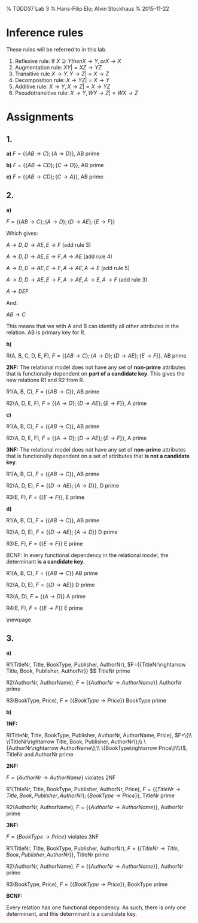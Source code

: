 % TDDD37 Lab 3
% Hans-Filip Elo; Alvin Stockhaus
% 2015-11-22

# Inference rules

These rules will be referred to in this lab.

1. Reflexive rule: If $X \supseteq Y then X \rightarrow  Y, or X \rightarrow  X$
2. Augmentation rule: $XY |= XZ \rightarrow  YZ$
3. Transitive rule $X \rightarrow   Y, Y \rightarrow  Z |= X \rightarrow  Z$
4. Decomposition rule: $X \rightarrow  YZ |= X \rightarrow  Y$
5. Additive rule: $X \rightarrow  Y, X \rightarrow  Z |= X \rightarrow  YZ$
6. Pseudotransitive rule: $X \rightarrow  Y, WY \rightarrow  Z |= WX \rightarrow  Z$

# Assignments

## 1.

**a)** $F=\{\{AB\rightarrow C\}; \{A\rightarrow D\}\}$, AB prime

**b)** $F=\{\{AB\rightarrow CD\}; \{C\rightarrow D\}\}$, AB prime

**c)** $F=\{\{AB\rightarrow CD\}; \{C\rightarrow A\}\}$, AB prime 

## 2.

**a)**

$F=\{\{AB\rightarrow C\}; \{A\rightarrow D\}; \{D\rightarrow AE\}; \{E\rightarrow F\}\}$

Which gives:

$A\rightarrow D, D\rightarrow AE, E\rightarrow F$ (add rule 3)

$A\rightarrow D, D\rightarrow AE, E\rightarrow F, A\rightarrow AE$ (add rule 4)

$A\rightarrow D, D\rightarrow AE, E\rightarrow F, A\rightarrow AE, A\rightarrow E$ (add rule 5)

$A\rightarrow D, D\rightarrow AE, E\rightarrow F, A\rightarrow AE, A\rightarrow E, A\rightarrow F$ (add rule 3)

$A\rightarrow DEF$

And:

$AB\rightarrow C$

This means that we with A and B can identify all other attributes in the relation. AB is primary key for R.

**b)**

R(A, B, C, D, E, F), $F=\{\{AB\rightarrow C\}; \{A\rightarrow D\}; \{D\rightarrow AE\}; \{E\rightarrow F\}\}$, AB prime 

**2NF:** The relational model does not have any set of **non-prime** attributes that is functionally dependent on **part of a candidate key**. This gives the new relations R1 and R2 from R.

R1(A, B, C), $F=\{\{AB\rightarrow C\}\}$, AB prime

R2(A, D, E, F), $F=\{\{A\rightarrow D\}; \{D\rightarrow AE\}; \{E\rightarrow F\}\}$, A prime

**c)**

R1(A, B, C), $F=\{\{AB\rightarrow C\}\}$, AB prime

R2(A, D, E, F), $F=\{\{A\rightarrow D\}; \{D\rightarrow AE\}; \{E\rightarrow F\}\}$, A prime

**3NF:** The relational model does not have any set of **non-prime** attributes that is functionally dependent on a set of attributes that **is not a candidate key**.

R1(A, B, C), $F=\{\{AB\rightarrow C\}\}$, AB prime

R2(A, D, E), $F=\{\{D\rightarrow AE\}; \{A\rightarrow D\}\}$, D prime

R3(E, F), $F=\{\{E\rightarrow F\}\}$, E prime

**d)**

R1(A, B, C), $F=\{\{AB\rightarrow C\}\}$, AB prime

R2(A, D, E), $F=\{\{D\rightarrow AE\}; \{A\rightarrow D\}\}$ D prime

R3(E, F), $F=\{\{E\rightarrow F\}\}$ E prime

BCNF: In every functional dependency in the relational model, the determinant **is a candidate key**.

R1(A, B, C), $F=\{\{AB\rightarrow C\}\}$ AB prime

R2(A, D, E), $F=\{\{D\rightarrow AE\}\}$ D prime

R3(A, D), $F=\{\{A\rightarrow D\}\}$ A prime

R4(E, F), $F=\{\{E\rightarrow F\}\}$ E prime

\newpage

## 3.

**a)**

R1(TitleNr, Title, BookType, Publisher, AuthorNr), $F=\{\{TitleNr\rightarrow Title, Book, Publisher, AuthorNr\}\} $$ TitleNr prime

R2(AuthorNr, AuthorName), $F=\{\{AuthorNr\rightarrow AuthorName\}\}$ AuthorNr prime

R3(BookType, Price), $F=\{\{BookType\rightarrow Price\}\}$ BookType prime

**b)**

**1NF:**

R(TitleNr, Title, BookType, Publisher, AuthorNr, AuthorName, Price), $F=\{\\
\{TitleNr\rightarrow Title, Book, Publisher, AuthorNr\};\\
\{AuthorNr\rightarrow AuthorName\};\\
\{BookType\rightarrow Price\}\\\}$,
TitleNr and AuthorNr prime

**2NF:**

$F=\{AuthorNr\rightarrow AuthorName\}$ violates 2NF

R1(TitleNr, Title, BookType, Publisher, AuthorNr, Price), $F=\{\{TitleNr\rightarrow Title, Book, Publisher, AuthorNr\}; \{BookType\rightarrow Price\}\}$, TitleNr prime

R2(AuthorNr, AuthorName), $F=\{\{AuthorNr\rightarrow AuthorName\}\}$, AuthorNr prime

**3NF:**

$F=\{BookType\rightarrow Price\}$ violates 3NF

R1(TitleNr, Title, BookType, Publisher, AuthorNr), $F=\{\{TitleNr\rightarrow Title, Book, Publisher, AuthorNr\}\}$, TitleNr prime

R2(AuthorNr, AuthorName), $F=\{\{AuthorNr\rightarrow AuthorName\}\}$, AuthorNr prime

R3(BookType, Price), $F=\{\{BookType\rightarrow Price\}\}$, BookType prime

**BCNF:**

Every relation has one functional dependency. As such, there is only one determinant, and this determinant is a candidate key.
